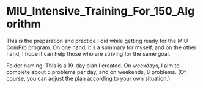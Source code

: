 # MIU_Intensive_Training_For_150_Algorithm
This is the preparation and practice I did while getting ready for the MIU ComPro program. On one hand, it's a summary for myself, and on the other hand, I hope it can help those who are striving for the same goal.

Folder naming: This is a 19-day plan I created. On weekdays, I aim to complete about 5 problems per day, and on weekends, 8 problems. (Of course, you can adjust the plan according to your own situation.)
